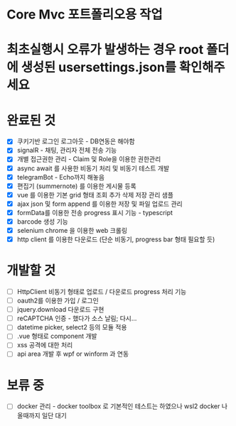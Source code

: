 # Core Mvc 포트폴리오용 작업

# 최초실행시 오류가 발생하는 경우 root 폴더에 생성된 usersettings.json를 확인해주세요

# 완료된 것
- [x] 쿠키기반 로그인 로그아웃 - DB연동은 해야함
- [x] signalR - 채팅, 관리자 전체 전송 기능
- [x] 개별 접근권한 관리 - Claim 및 Role을 이용한 권한관리
- [x] async await 를 사용한 비동기 처리 및 비동기 테스트 개발
- [x] telegramBot - Echo까지 해놓음
- [x] 편집기 (summernote) 를 이용한 게시물 등록
- [x] vue 를 이용한 기본 grid 형태 조회 추가 삭제 저장 관리 샘플
- [x] ajax json 및 form append 를 이용한 저장 및 파일 업로드 관리 
- [x] formData를 이용한 전송 progress 표시 기능 - typescript
- [x] barcode 생성 기능
- [x] selenium chrome 을 이용한 web 크롤링
- [x] http client 를 이용한 다운로드 (단순 비동기, progress bar 형태 필요할 듯)

# 개발할 것
- [ ] HttpClient 비동기 형태로 업로드 / 다운로드 progress 처리 기능
- [ ] oauth2를 이용한 가입 / 로그인
- [ ] jquery.download 다운로드 구현
- [ ] reCAPTCHA 인증 - 했다가 소스 날림; 다시...
- [ ] datetime picker, select2 등의 모듈 적용
- [ ] .vue 형태로 component 개발
- [ ] xss 공격에 대한 처리
- [ ] api area 개발 후 wpf or winform 과 연동

# 보류 중
- [ ] docker 관리 - docker toolbox 로 기본적인 테스트는 하였으나 wsl2 docker 나올때까지 일단 대기

